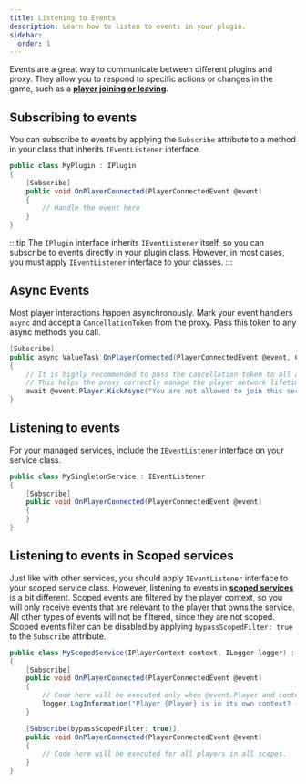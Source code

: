 ```yaml
---
title: Listening to Events
description: Learn how to listen to events in your plugin.
sidebar:
  order: 1
---
```


Events are a great way to communicate between different plugins and proxy. 
They allow you to respond to specific actions or changes in the game, such as a [**player joining or leaving**](/docs/developing-plugins/events/player-events).

## Subscribing to events
You can subscribe to events by applying the `Subscribe` attribute to a method in your class that inherits `IEventListener` interface.
```csharp
public class MyPlugin : IPlugin
{
    [Subscribe]
    public void OnPlayerConnected(PlayerConnectedEvent @event)
    {
        // Handle the event here
    }
}
```

:::tip
The `IPlugin` interface inherits `IEventListener` itself, so you can subscribe to events directly in your plugin class.
However, in most cases, you must apply `IEventListener` interface to your classes.
:::

## Async Events
Most player interactions happen asynchronously. Mark your event handlers `async` and accept a `CancellationToken` from the proxy. Pass this token to any async methods you call.
```csharp
[Subscribe]
public async ValueTask OnPlayerConnected(PlayerConnectedEvent @event, CancellationToken cancellationToken)
{
    // It is highly recommended to pass the cancellation token to all async methods you call.
    // This helps the proxy correctly manage the player network lifetime.
    await @event.Player.KickAsync("You are not allowed to join this server.", cancellationToken);
}
```

## Listening to events
For your managed services, include the `IEventListener` interface on your service class.
```csharp
public class MySingletonService : IEventListener
{
    [Subscribe]
    public void OnPlayerConnected(PlayerConnectedEvent @event)
    {
    }
}
```

## Listening to events in Scoped services
Just like with other services, you should apply `IEventListener` interface to your scoped service class.
However, listening to events in [**scoped services**](/docs/developing-plugins/services/scoped) is a bit different.
Scoped events are filtered by the player context, so you will only receive events that are relevant to the player that owns the service.
All other types of events will not be filtered, since they are not scoped.
Scoped events filter can be disabled by applying `bypassScopedFilter: true` to the `Subscribe` attribute.
```csharp
public class MyScopedService(IPlayerContext context, ILogger logger) : IEventListener
{
    [Subscribe]
    public void OnPlayerConnected(PlayerConnectedEvent @event)
    {
        // Code here will be executed only when @event.Player and context.Player are the same player.
        logger.LogInformation("Player {Player} is in its own context? {Result}", @event.Player.Name, @event.Player == context.Player);
    }

    [Subscribe(bypassScopedFilter: true)]
    public void OnPlayerConnected(PlayerConnectedEvent @event)
    {
        // Code here will be executed for all players in all scopes.
    }
}
```
